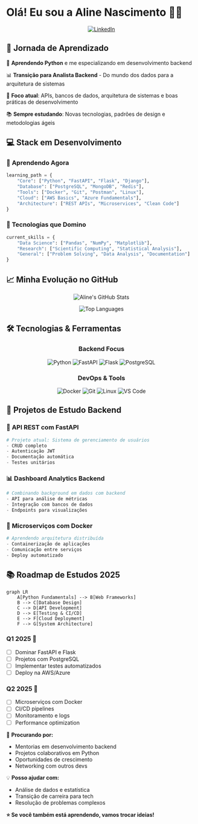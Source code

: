 # Olá! Eu sou a Aline Nascimento 👩‍💻

<div align="center">
  
[![LinkedIn](https://img.shields.io/badge/LinkedIn-0077B5?style=for-the-badge&logo=linkedin&logoColor=white)](https://www.linkedin.com/in/aline-acioly-9217a7306/)

</div>

## 🚀 Jornada de Aprendizado

🐍 **Aprendendo Python** e me especializando em desenvolvimento backend

📊 **Transição para Analista Backend** - Do mundo dos dados para a arquitetura de sistemas

🎯 **Foco atual**: APIs, bancos de dados, arquitetura de sistemas e boas práticas de desenvolvimento

📚 **Sempre estudando**: Novas tecnologias, padrões de design e metodologias ágeis

## 💻 Stack em Desenvolvimento

### 🌱 **Aprendendo Agora**
```python
learning_path = {
    "Core": ["Python", "FastAPI", "Flask", "Django"],
    "Database": ["PostgreSQL", "MongoDB", "Redis"],
    "Tools": ["Docker", "Git", "Postman", "Linux"],
    "Cloud": ["AWS Basics", "Azure Fundamentals"],
    "Architecture": ["REST APIs", "Microservices", "Clean Code"]
}
```

### 🔧 **Tecnologias que Domino**
```python
current_skills = {
    "Data Science": ["Pandas", "NumPy", "Matplotlib"],
    "Research": ["Scientific Computing", "Statistical Analysis"],
    "General": ["Problem Solving", "Data Analysis", "Documentation"]
}
```

## 📈 Minha Evolução no GitHub

<div align="center">
  
![Aline's GitHub Stats](https://github-readme-stats.vercel.app/api?username=alineanascimento&show_icons=true&theme=tokyonight&count_private=true)

![Top Languages](https://github-readme-stats.vercel.app/api/top-langs/?username=alineanascimento&layout=compact&theme=tokyonight)

</div>

## 🛠️ Tecnologias & Ferramentas

<div align="center">

### **Backend Focus**
![Python](https://img.shields.io/badge/-Python-3776AB?style=for-the-badge&logo=python&logoColor=white)
![FastAPI](https://img.shields.io/badge/-FastAPI-009688?style=for-the-badge&logo=fastapi&logoColor=white)
![Flask](https://img.shields.io/badge/-Flask-000000?style=for-the-badge&logo=flask&logoColor=white)
![PostgreSQL](https://img.shields.io/badge/-PostgreSQL-336791?style=for-the-badge&logo=postgresql&logoColor=white)

### **DevOps & Tools**
![Docker](https://img.shields.io/badge/-Docker-2496ED?style=for-the-badge&logo=docker&logoColor=white)
![Git](https://img.shields.io/badge/-Git-F05032?style=for-the-badge&logo=git&logoColor=white)
![Linux](https://img.shields.io/badge/-Linux-FCC624?style=for-the-badge&logo=linux&logoColor=black)
![VS Code](https://img.shields.io/badge/-VS%20Code-007ACC?style=for-the-badge&logo=visual-studio-code&logoColor=white)

</div>

## 🎯 Projetos de Estudo Backend

### 🚀 **API REST com FastAPI**
```python
# Projeto atual: Sistema de gerenciamento de usuários
- CRUD completo
- Autenticação JWT
- Documentação automática
- Testes unitários
```

### 📊 **Dashboard Analytics Backend**
```python
# Combinando background em dados com backend
- API para análise de métricas
- Integração com bancos de dados
- Endpoints para visualizações
```

### 🔗 **Microserviços com Docker**
```python
# Aprendendo arquitetura distribuída
- Containerização de aplicações
- Comunicação entre serviços
- Deploy automatizado
```

## 📚 Roadmap de Estudos 2025

```mermaid
graph LR
    A[Python Fundamentals] --> B[Web Frameworks]
    B --> C[Database Design]
    C --> D[API Development]
    D --> E[Testing & CI/CD]
    E --> F[Cloud Deployment]
    F --> G[System Architecture]
```

### **Q1 2025** 🎯
- [ ] Dominar FastAPI e Flask
- [ ] Projetos com PostgreSQL
- [ ] Implementar testes automatizados
- [ ] Deploy na AWS/Azure

### **Q2 2025** 🚀
- [ ] Microserviços com Docker
- [ ] CI/CD pipelines
- [ ] Monitoramento e logs
- [ ] Performance optimization

🎯 **Procurando por:**
- Mentorias em desenvolvimento backend
- Projetos colaborativos em Python
- Oportunidades de crescimento
- Networking com outros devs

💡 **Posso ajudar com:**
- Análise de dados e estatística
- Transição de carreira para tech
- Resolução de problemas complexos



**⭐ Se você também está aprendendo, vamos trocar ideias!**

</div>
